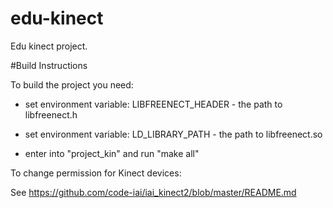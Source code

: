 # edu-kinect
Edu kinect project. 

#Build Instructions

To build the project you need: 

- set environment variable: LIBFREENECT_HEADER - the path to libfreenect.h

- set environment variable: LD_LIBRARY_PATH - the path to libfreenect.so 

- enter into "project_kin" and run "make all"

To change permission for Kinect devices:

See https://github.com/code-iai/iai_kinect2/blob/master/README.md
